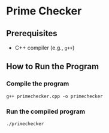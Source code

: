 # Prime Checker

## Prerequisites

- C++ compiler (e.g., `g++`)

## How to Run the Program

### Compile the program

```
g++ primechecker.cpp -o primechecker
```

### Run the compiled program

```
./primechecker
```
